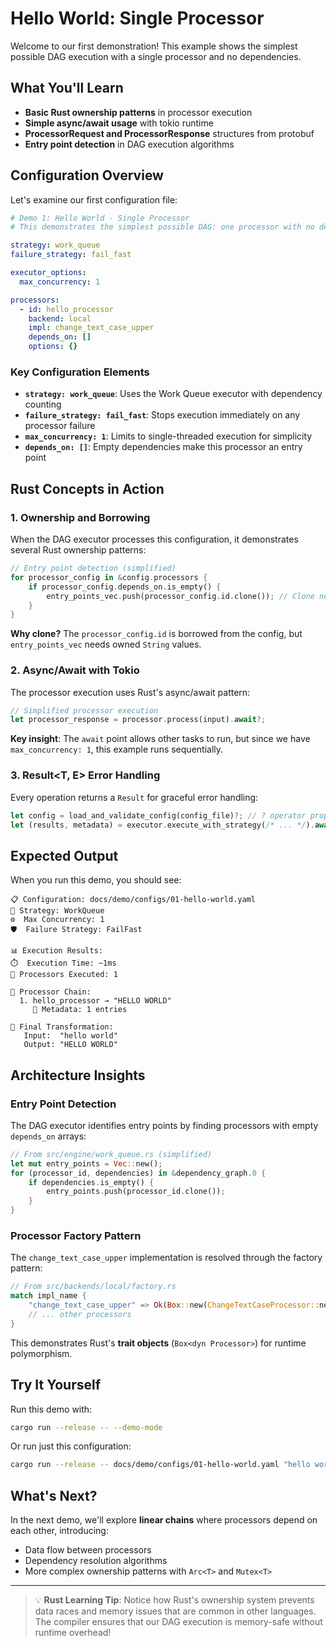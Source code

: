 # Hello World: Single Processor

Welcome to our first demonstration! This example shows the simplest possible DAG execution with a single processor and no dependencies.

## What You'll Learn

- **Basic Rust ownership patterns** in processor execution
- **Simple async/await usage** with tokio runtime
- **ProcessorRequest and ProcessorResponse** structures from protobuf
- **Entry point detection** in DAG execution algorithms

## Configuration Overview

Let's examine our first configuration file:

```yaml
# Demo 1: Hello World - Single Processor
# This demonstrates the simplest possible DAG: one processor with no dependencies

strategy: work_queue
failure_strategy: fail_fast

executor_options:
  max_concurrency: 1

processors:
  - id: hello_processor
    backend: local
    impl: change_text_case_upper
    depends_on: []
    options: {}
```

### Key Configuration Elements

- **`strategy: work_queue`**: Uses the Work Queue executor with dependency counting
- **`failure_strategy: fail_fast`**: Stops execution immediately on any processor failure
- **`max_concurrency: 1`**: Limits to single-threaded execution for simplicity
- **`depends_on: []`**: Empty dependencies make this processor an entry point

## Rust Concepts in Action

### 1. Ownership and Borrowing

When the DAG executor processes this configuration, it demonstrates several Rust ownership patterns:

```rust
// Entry point detection (simplified)
for processor_config in &config.processors {
    if processor_config.depends_on.is_empty() {
        entry_points_vec.push(processor_config.id.clone()); // Clone needed for ownership
    }
}
```

**Why clone?** The `processor_config.id` is borrowed from the config, but `entry_points_vec` needs owned `String` values.

### 2. Async/Await with Tokio

The processor execution uses Rust's async/await pattern:

```rust
// Simplified processor execution
let processor_response = processor.process(input).await?;
```

**Key insight**: The `await` point allows other tasks to run, but since we have `max_concurrency: 1`, this example runs sequentially.

### 3. Result<T, E> Error Handling

Every operation returns a `Result` for graceful error handling:

```rust
let config = load_and_validate_config(config_file)?; // ? operator propagates errors
let (results, metadata) = executor.execute_with_strategy(/* ... */).await?;
```

## Expected Output

When you run this demo, you should see:

```
📋 Configuration: docs/demo/configs/01-hello-world.yaml
🔧 Strategy: WorkQueue
⚙️  Max Concurrency: 1
🛡️  Failure Strategy: FailFast

📊 Execution Results:
⏱️  Execution Time: ~1ms
🔢 Processors Executed: 1

🔄 Processor Chain:
  1. hello_processor → "HELLO WORLD"
     📝 Metadata: 1 entries

🎯 Final Transformation:
   Input:  "hello world"
   Output: "HELLO WORLD"
```

## Architecture Insights

### Entry Point Detection

The DAG executor identifies entry points by finding processors with empty `depends_on` arrays:

```rust
// From src/engine/work_queue.rs (simplified)
let mut entry_points = Vec::new();
for (processor_id, dependencies) in &dependency_graph.0 {
    if dependencies.is_empty() {
        entry_points.push(processor_id.clone());
    }
}
```

### Processor Factory Pattern

The `change_text_case_upper` implementation is resolved through the factory pattern:

```rust
// From src/backends/local/factory.rs
match impl_name {
    "change_text_case_upper" => Ok(Box::new(ChangeTextCaseProcessor::new(TextCase::Upper))),
    // ... other processors
}
```

This demonstrates Rust's **trait objects** (`Box<dyn Processor>`) for runtime polymorphism.

## Try It Yourself

Run this demo with:

```bash
cargo run --release -- --demo-mode
```

Or run just this configuration:

```bash
cargo run --release -- docs/demo/configs/01-hello-world.yaml "hello world"
```

## What's Next?

In the next demo, we'll explore **linear chains** where processors depend on each other, introducing:
- Data flow between processors
- Dependency resolution algorithms
- More complex ownership patterns with `Arc<T>` and `Mutex<T>`

---

> 💡 **Rust Learning Tip**: Notice how Rust's ownership system prevents data races and memory issues that are common in other languages. The compiler ensures that our DAG execution is memory-safe without runtime overhead!

